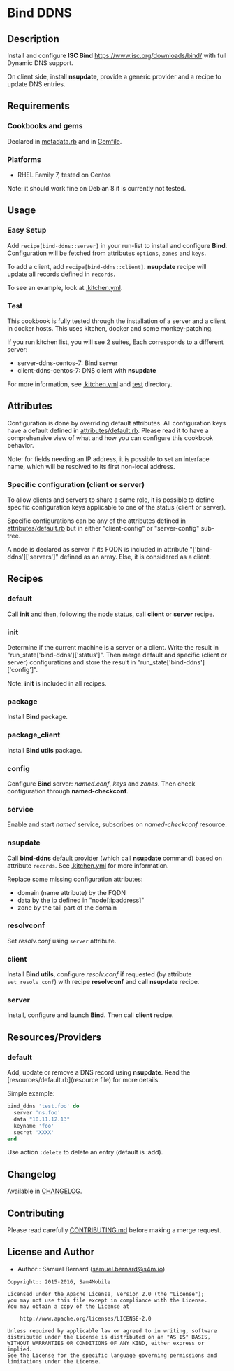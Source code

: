 Bind DDNS
=========

Description
-----------

Install and configure **ISC Bind** <https://www.isc.org/downloads/bind/> with
full Dynamic DNS support.

On client side, install **nsupdate**, provide a generic provider and a recipe
to update DNS entries.

Requirements
------------

### Cookbooks and gems

Declared in [metadata.rb](metadata.rb) and in [Gemfile](Gemfile).

### Platforms

- RHEL Family 7, tested on Centos

Note: it should work fine on Debian 8 it is currently not tested.

Usage
-----

### Easy Setup

Add `recipe[bind-ddns::server]` in your run-list to install and configure
**Bind**. Configuration will be fetched from attributes `options`, `zones` and
`keys`.

To add a client, add `recipe[bind-ddns::client]`. **nsupdate** recipe will
update all records defined in `records`.

To see an example, look at [.kitchen.yml](.kitchen.yml).

### Test

This cookbook is fully tested through the installation of a server and a client
in docker hosts. This uses kitchen, docker and some monkey-patching.

If you run kitchen list, you will see 2 suites, Each corresponds to a different
server:

- server-ddns-centos-7: Bind server
- client-ddns-centos-7: DNS client with **nsupdate**

For more information, see [.kitchen.yml](.kitchen.yml) and [test](test)
directory.

Attributes
----------

Configuration is done by overriding default attributes. All configuration keys
have a default defined in [attributes/default.rb](attributes/default.rb).
Please read it to have a comprehensive view of what and how you can configure
this cookbook behavior.

Note: for fields needing an IP address, it is possible to set an interface
name, which will be resolved to its first non-local address.

### Specific configuration (client or server)

To allow clients and servers to share a same role, it is possible to define
specific configuration keys applicable to one of the status (client or server).

Specific configurations can be any of the attributes defined in
[attributes/default.rb](attributes/default.rb) but in either "client-config"
or "server-config" sub-tree.

A node is declared as server if its FQDN is included in attribute
"\['bind-ddns'\]\['servers'\]" defined as an array. Else, it is considered
as a client.

Recipes
-------

### default

Call **init** and then, following the node status, call **client** or
**server** recipe.

### init

Determine if the current machine is a server or a client. Write the result
in "run\_state\['bind-ddns'\]\['status'\]". Then merge default and specific
(client or server) configurations and store the result in
"run\_state\['bind-ddns'\]\['config'\]".

Note: **init** is included in all recipes.

### package

Install **Bind** package.

### package\_client

Install **Bind utils** package.

### config

Configure **Bind** server: *named.conf*, *keys* and *zones*.
Then check configuration through **named-checkconf**.

### service

Enable and start *named* service, subscribes on *named-checkconf* resource.

### nsupdate

Call **bind-ddns** default provider (which call **nsupdate** command) based on
attribute `records`. See [.kitchen.yml](.kitchen.yml) for more information.

Replace some missing configuration attributes:
- domain (name attribute) by the FQDN
- data by the ip defined in "node[:ipaddress]"
- zone by the tail part of the domain

### resolvconf

Set *resolv.conf* using `server` attribute.

### client

Install **Bind utils**, configure *resolv.conf* if requested (by attribute
`set_resolv_conf`) with recipe **resolvconf** and call **nsupdate** recipe.

### server

Install, configure and launch **Bind**. Then call **client** recipe.

Resources/Providers
-------------------

### default

Add, update or remove a DNS record using **nsupdate**. Read the
[resources/default.rb](resource file) for more details.

Simple example:
```ruby
bind_ddns 'test.foo' do
  server 'ns.foo'
  data "10.11.12.13"
  keyname 'foo'
  secret 'XXXX'
end
```

Use action `:delete` to delete an entry (default is :add).

Changelog
---------

Available in [CHANGELOG](CHANGELOG).

Contributing
------------

Please read carefully [CONTRIBUTING.md](CONTRIBUTING.md) before making a merge
request.

License and Author
------------------

- Author:: Samuel Bernard (<samuel.bernard@s4m.io>)

```text
Copyright:: 2015-2016, Sam4Mobile

Licensed under the Apache License, Version 2.0 (the "License");
you may not use this file except in compliance with the License.
You may obtain a copy of the License at

    http://www.apache.org/licenses/LICENSE-2.0

Unless required by applicable law or agreed to in writing, software
distributed under the License is distributed on an "AS IS" BASIS,
WITHOUT WARRANTIES OR CONDITIONS OF ANY KIND, either express or implied.
See the License for the specific language governing permissions and
limitations under the License.
```
